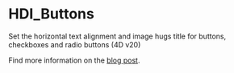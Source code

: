 # HDI_Buttons

Set the horizontal text alignment and image hugs title for buttons, checkboxes and radio buttons (4D v20)

Find more information on the [blog post](https://blog.4d.com/evolution-of-form-objects/).

